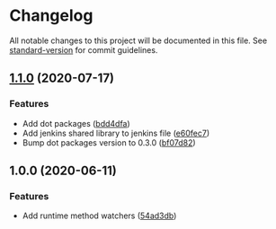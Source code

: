 # Changelog

All notable changes to this project will be documented in this file. See [standard-version](https://github.com/conventional-changelog/standard-version) for commit guidelines.

## [1.1.0](https://github.com/Jandini/Janda.Runtime.Watchers/compare/1.0.0...1.1.0) (2020-07-17)


### Features

* Add dot packages ([bdd4dfa](https://github.com/Jandini/Janda.Runtime.Watchers/commit/bdd4dfa0a260a3710834b51d3383724f4818de03))
* Add jenkins shared library to jenkins file ([e60fec7](https://github.com/Jandini/Janda.Runtime.Watchers/commit/e60fec73ae610d268209ccd08b238eb3797b91fc))
* Bump dot packages version to 0.3.0 ([bf07d82](https://github.com/Jandini/Janda.Runtime.Watchers/commit/bf07d8240a7697035cc780002623c6ddd9a7b49d))

## 1.0.0 (2020-06-11)


### Features

* Add runtime method watchers ([54ad3db](https://github.com/Jandini/Janda.Runtime.Watchers/commit/54ad3db8225a264998fb128e655cbcdcb1d23cf7))
